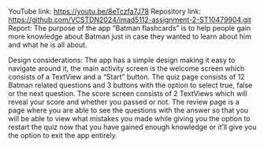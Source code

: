 YouTube link:
https://youtu.be/8eTczfa7J78
Repository link:
https://github.com/VCSTDN2024/imad5112-assignment-2-ST10479904.git 
Report:
The purpose of the app “Batman flashcards” is to help people gain more knowledge about Batman just in case they wanted to learn about him and what he is all about.

Design considerations:
The app has a simple design making it easy to navigate around it, the main activity screen is the welcome screen which consists of a TextView and a “Start” button. The quiz page consists of 12 Batman related questions and 3 buttons with the option to select true, false or the next question. The score screen consists of 2 TextViews which will reveal your score and whether you passed or not. The review page is a page where you are able to see the questions with the answer so that you will be able to view what mistakes you made while giving you the option to restart the quiz now that you have gained enough knowledge or it’ll give you the option to exit the app entirely.


